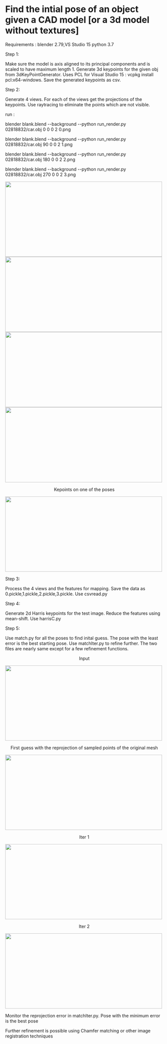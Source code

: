 # Find the intial pose of an object given a CAD model [or a 3d model without textures] 
Requirements :
blender 2.79,VS Studio 15 
python 3.7
<p align ="left">
Step 1:
  </p>
  Make sure the model is axis aligned to its principal components and is scaled to have maximum length 1.
  Generate 3d keypoints for the given obj from 3dKeyPointGenerator. Uses PCL for Visual Studio 15 : vcpkg install pcl:x64-windows. Save the generated keypoints as csv.
  <p align ="left">
 
  Step 2:
  </p>
  <p>
  Generate 4 views. For each of the views get the projections of the keypoints. Use raytracing to eliminate the points which are not visible.</p>
  <p>run :
  <p>blender blank.blend --background --python run_render.py 02818832/car.obj 0 0 0 2 0.png</p>
  <p>blender blank.blend --background --python run_render.py 02818832/car.obj 90 0 0 2 1.png</p>
  <p>blender blank.blend --background --python run_render.py 02818832/car.obj 180 0 0 2 2.png</p>
  <p>blender blank.blend --background --python run_render.py 02818832/car.obj 270 0 0 2 3.png</p>
  
  
  <div class="grid">
  <img height = 240 width = 500 src="https://user-images.githubusercontent.com/34507375/168487619-60b0153d-858d-49cd-9e00-981e834ad47f.png">
  <img height = 240 width = 500 src="https://user-images.githubusercontent.com/34507375/168487622-476319c4-0dcc-4dc2-a858-e66f40eb0ed5.png">
  <img height = 240 width = 500 src="https://user-images.githubusercontent.com/34507375/168487623-763b931e-dee1-4824-b721-a0cdc50e6e65.png">
  <img height = 240 width = 500 src="https://user-images.githubusercontent.com/34507375/168487624-24558dd1-b7c0-4214-a769-57b8752fc4e3.png">
</div>

<p align = "center" > Kepoints on one of the poses </p>
<img height = 240 width = 500 src="https://user-images.githubusercontent.com/34507375/168487850-d3d8e358-4527-42c4-8aad-2282de7c84a9.png">

 <p align ="left">Step 3:  </p>
<p align = "left" > Process the 4 views and the features for mapping. Save the data as 0.pickle,1.pickle,2.pickle,3.pickle. Use csvread.py</p>
 <p align ="left">Step 4:  </p>
<p align = "left" > Generate 2d Harris keypoints for the test image. Reduce the features using mean-shift. Use harrisC.py </p>
<p align ="left">Step 5:  </p>
<p align = "left" > Use match.py for all the poses to find inital guess. The pose with the least error is the best starting pose. Use matchIter.py to refine further. The two files are nearly same except for a few refinement functions. </p>

<p align ="center">Input  </p>
<img height = 240 width = 500 src="https://user-images.githubusercontent.com/34507375/168488563-e7d7932c-6b64-4dd8-8297-60948c297989.png">

<p align ="center">First guess with the reprojection of sampled points of the original mesh</p>
<img height = 240 width = 500 src="https://user-images.githubusercontent.com/34507375/168488597-5cd45ea7-eef9-42f9-bf70-0bd537837790.png">
<p align ="center">Iter 1  </p>
<img height = 240 width = 500 src="https://user-images.githubusercontent.com/34507375/168488705-06717ea9-a7f7-464c-9526-118111b503fb.png">
<p align ="center">Iter 2  </p>
<img height = 240 width = 500 src="https://user-images.githubusercontent.com/34507375/168488704-28125c25-ad1f-4202-800c-0585ac76b8d9.png">
<p align ="left">Monitor the reprojection error in matchIter.py. Pose with the minimum error is the best pose </p>
<p align ="left">Further refinement is possible using Chamfer matching or other image registration techniques </p>

